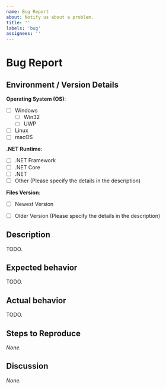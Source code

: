 ```yaml
---
name: Bug Report
about: Notify us about a problem.
title: ''
labels: 'bug'
assignees: ''
---
```


# Bug Report
## Environment / Version Details
<!-- Information about the context in which you use the library. Simply check what applies. -->

**Operating System (OS)**:
- [ ] Windows
  - [ ] Win32
  - [ ] UWP
- [ ] Linux
- [ ] macOS 

**.NET Runtime**:
- [ ] .NET Framework
- [ ] .NET Core
- [ ] .NET
- [ ] Other (Please specify the details in the description)

**Files Version**:
- [ ] Newest Version
- [ ] Older Version (Please specify the details in the description)


## Description
<!-- A general description of the problem. -->

TODO.


## Expected behavior
<!-- What should be happening? -->

TODO.


## Actual behavior
<!-- What happened instead? -->

TODO.


## Steps to Reproduce
<!-- Example code, a MWE reproducing the bug, a link to the problem, etc. -->

*None.*


## Discussion
<!-- Any points that might require further discussion, e.g. open questions or potential fixes. -->

*None.*
